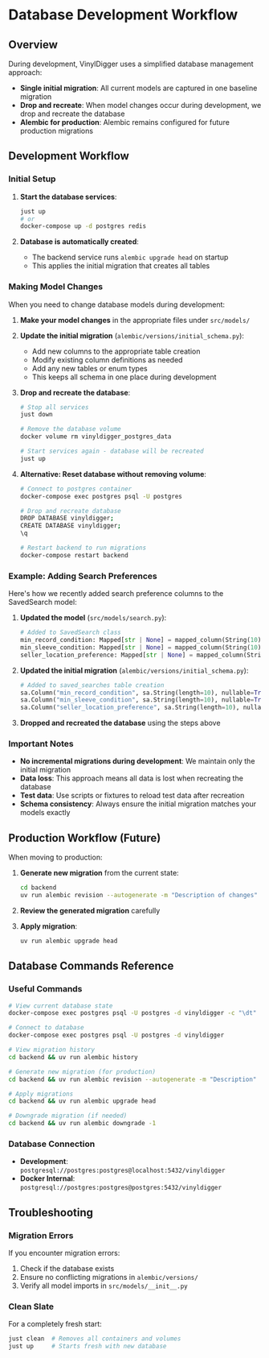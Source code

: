 # Database Development Workflow

## Overview

During development, VinylDigger uses a simplified database management approach:
- **Single initial migration**: All current models are captured in one baseline migration
- **Drop and recreate**: When model changes occur during development, we drop and recreate the database
- **Alembic for production**: Alembic remains configured for future production migrations

## Development Workflow

### Initial Setup

1. **Start the database services**:
   ```bash
   just up
   # or
   docker-compose up -d postgres redis
   ```

2. **Database is automatically created**:
   - The backend service runs `alembic upgrade head` on startup
   - This applies the initial migration that creates all tables

### Making Model Changes

When you need to change database models during development:

1. **Make your model changes** in the appropriate files under `src/models/`

2. **Update the initial migration** (`alembic/versions/initial_schema.py`):
   - Add new columns to the appropriate table creation
   - Modify existing column definitions as needed
   - Add any new tables or enum types
   - This keeps all schema in one place during development

3. **Drop and recreate the database**:
   ```bash
   # Stop all services
   just down

   # Remove the database volume
   docker volume rm vinyldigger_postgres_data

   # Start services again - database will be recreated
   just up
   ```

3. **Alternative: Reset database without removing volume**:
   ```bash
   # Connect to postgres container
   docker-compose exec postgres psql -U postgres

   # Drop and recreate database
   DROP DATABASE vinyldigger;
   CREATE DATABASE vinyldigger;
   \q

   # Restart backend to run migrations
   docker-compose restart backend
   ```

### Example: Adding Search Preferences

Here's how we recently added search preference columns to the SavedSearch model:

1. **Updated the model** (`src/models/search.py`):
   ```python
   # Added to SavedSearch class
   min_record_condition: Mapped[str | None] = mapped_column(String(10), nullable=True)
   min_sleeve_condition: Mapped[str | None] = mapped_column(String(10), nullable=True)
   seller_location_preference: Mapped[str | None] = mapped_column(String(10), nullable=True)
   ```

2. **Updated the initial migration** (`alembic/versions/initial_schema.py`):
   ```python
   # Added to saved_searches table creation
   sa.Column("min_record_condition", sa.String(length=10), nullable=True),
   sa.Column("min_sleeve_condition", sa.String(length=10), nullable=True),
   sa.Column("seller_location_preference", sa.String(length=10), nullable=True),
   ```

3. **Dropped and recreated the database** using the steps above

### Important Notes

- **No incremental migrations during development**: We maintain only the initial migration
- **Data loss**: This approach means all data is lost when recreating the database
- **Test data**: Use scripts or fixtures to reload test data after recreation
- **Schema consistency**: Always ensure the initial migration matches your models exactly

## Production Workflow (Future)

When moving to production:

1. **Generate new migration** from the current state:
   ```bash
   cd backend
   uv run alembic revision --autogenerate -m "Description of changes"
   ```

2. **Review the generated migration** carefully

3. **Apply migration**:
   ```bash
   uv run alembic upgrade head
   ```

## Database Commands Reference

### Useful Commands

```bash
# View current database state
docker-compose exec postgres psql -U postgres -d vinyldigger -c "\dt"

# Connect to database
docker-compose exec postgres psql -U postgres -d vinyldigger

# View migration history
cd backend && uv run alembic history

# Generate new migration (for production)
cd backend && uv run alembic revision --autogenerate -m "Description"

# Apply migrations
cd backend && uv run alembic upgrade head

# Downgrade migration (if needed)
cd backend && uv run alembic downgrade -1
```

### Database Connection

- **Development**: `postgresql://postgres:postgres@localhost:5432/vinyldigger`
- **Docker Internal**: `postgresql://postgres:postgres@postgres:5432/vinyldigger`

## Troubleshooting

### Migration Errors

If you encounter migration errors:

1. Check if the database exists
2. Ensure no conflicting migrations in `alembic/versions/`
3. Verify all model imports in `src/models/__init__.py`

### Clean Slate

For a completely fresh start:
```bash
just clean  # Removes all containers and volumes
just up     # Starts fresh with new database
```
